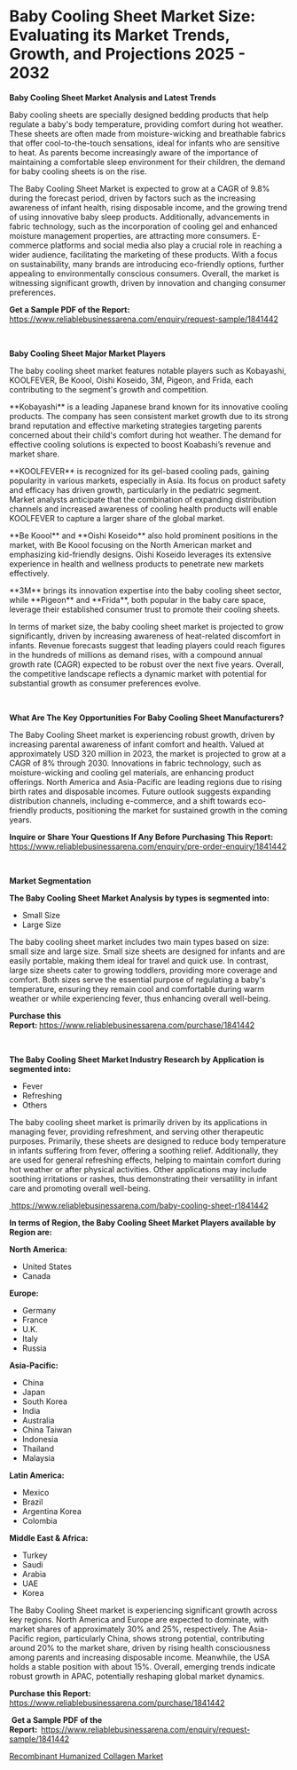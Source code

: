 <p><h1>Baby Cooling Sheet Market Size: Evaluating its Market Trends, Growth, and Projections 2025 - 2032</h1></p><p><strong>Baby Cooling Sheet Market Analysis and Latest Trends</strong></p>
<p><p>Baby cooling sheets are specially designed bedding products that help regulate a baby's body temperature, providing comfort during hot weather. These sheets are often made from moisture-wicking and breathable fabrics that offer cool-to-the-touch sensations, ideal for infants who are sensitive to heat. As parents become increasingly aware of the importance of maintaining a comfortable sleep environment for their children, the demand for baby cooling sheets is on the rise.</p><p>The Baby Cooling Sheet Market is expected to grow at a CAGR of 9.8% during the forecast period, driven by factors such as the increasing awareness of infant health, rising disposable income, and the growing trend of using innovative baby sleep products. Additionally, advancements in fabric technology, such as the incorporation of cooling gel and enhanced moisture management properties, are attracting more consumers. E-commerce platforms and social media also play a crucial role in reaching a wider audience, facilitating the marketing of these products. With a focus on sustainability, many brands are introducing eco-friendly options, further appealing to environmentally conscious consumers. Overall, the market is witnessing significant growth, driven by innovation and changing consumer preferences.</p></p>
<p><strong>Get a Sample PDF of the Report:&nbsp;</strong> <a href="https://www.reliablebusinessarena.com/enquiry/request-sample/1841442?utm_campaign=3224&utm_medium=2&utm_source=Github&utm_content=ia&utm_term=09032025&utm_id=baby-cooling-sheet">https://www.reliablebusinessarena.com/enquiry/request-sample/1841442</a></p>
<p>&nbsp;</p>
<p><strong>Baby Cooling Sheet Major Market Players</strong></p>
<p><p>The baby cooling sheet market features notable players such as Kobayashi, KOOLFEVER, Be Koool, Oishi Koseido, 3M, Pigeon, and Frida, each contributing to the segment's growth and competition.</p><p>**Kobayashi** is a leading Japanese brand known for its innovative cooling products. The company has seen consistent market growth due to its strong brand reputation and effective marketing strategies targeting parents concerned about their child's comfort during hot weather. The demand for effective cooling solutions is expected to boost Koabashi’s revenue and market share.</p><p>**KOOLFEVER** is recognized for its gel-based cooling pads, gaining popularity in various markets, especially in Asia. Its focus on product safety and efficacy has driven growth, particularly in the pediatric segment. Market analysts anticipate that the combination of expanding distribution channels and increased awareness of cooling health products will enable KOOLFEVER to capture a larger share of the global market.</p><p>**Be Koool** and **Oishi Koseido** also hold prominent positions in the market, with Be Koool focusing on the North American market and emphasizing kid-friendly designs. Oishi Koseido leverages its extensive experience in health and wellness products to penetrate new markets effectively.</p><p>**3M** brings its innovation expertise into the baby cooling sheet sector, while **Pigeon** and **Frida**, both popular in the baby care space, leverage their established consumer trust to promote their cooling sheets.</p><p>In terms of market size, the baby cooling sheet market is projected to grow significantly, driven by increasing awareness of heat-related discomfort in infants. Revenue forecasts suggest that leading players could reach figures in the hundreds of millions as demand rises, with a compound annual growth rate (CAGR) expected to be robust over the next five years. Overall, the competitive landscape reflects a dynamic market with potential for substantial growth as consumer preferences evolve.</p></p>
<p>&nbsp;</p>
<p><strong>What Are The Key Opportunities For Baby Cooling Sheet Manufacturers?</strong></p>
<p><p>The Baby Cooling Sheet market is experiencing robust growth, driven by increasing parental awareness of infant comfort and health. Valued at approximately USD 320 million in 2023, the market is projected to grow at a CAGR of 8% through 2030. Innovations in fabric technology, such as moisture-wicking and cooling gel materials, are enhancing product offerings. North America and Asia-Pacific are leading regions due to rising birth rates and disposable incomes. Future outlook suggests expanding distribution channels, including e-commerce, and a shift towards eco-friendly products, positioning the market for sustained growth in the coming years.</p></p>
<p><strong>Inquire or Share Your Questions If Any Before Purchasing This Report:</strong> <a href="https://www.reliablebusinessarena.com/enquiry/pre-order-enquiry/1841442?utm_campaign=3224&utm_medium=2&utm_source=Github&utm_content=ia&utm_term=09032025&utm_id=baby-cooling-sheet">https://www.reliablebusinessarena.com/enquiry/pre-order-enquiry/1841442</a></p>
<p>&nbsp;</p>
<p><strong>Market Segmentation</strong></p>
<p><strong>The Baby Cooling Sheet Market Analysis by types is segmented into:</strong></p>
<p><ul><li>Small Size</li><li>Large Size</li></ul></p>
<p><p>The baby cooling sheet market includes two main types based on size: small size and large size. Small size sheets are designed for infants and are easily portable, making them ideal for travel and quick use. In contrast, large size sheets cater to growing toddlers, providing more coverage and comfort. Both sizes serve the essential purpose of regulating a baby's temperature, ensuring they remain cool and comfortable during warm weather or while experiencing fever, thus enhancing overall well-being.</p></p>
<p><strong>Purchase this Report:&nbsp;</strong><a href="https://www.reliablebusinessarena.com/purchase/1841442?utm_campaign=3224&utm_medium=2&utm_source=Github&utm_content=ia&utm_term=09032025&utm_id=baby-cooling-sheet">https://www.reliablebusinessarena.com/purchase/1841442</a></p>
<p>&nbsp;</p>
<p><strong>The Baby Cooling Sheet Market Industry Research by Application is segmented into:</strong></p>
<p><ul><li>Fever</li><li>Refreshing</li><li>Others</li></ul></p>
<p><p>The baby cooling sheet market is primarily driven by its applications in managing fever, providing refreshment, and serving other therapeutic purposes. Primarily, these sheets are designed to reduce body temperature in infants suffering from fever, offering a soothing relief. Additionally, they are used for general refreshing effects, helping to maintain comfort during hot weather or after physical activities. Other applications may include soothing irritations or rashes, thus demonstrating their versatility in infant care and promoting overall well-being.</p></p>
<p><a href="https://www.reliablebusinessarena.com/baby-cooling-sheet-r1841442?utm_campaign=3224&utm_medium=2&utm_source=Github&utm_content=ia&utm_term=09032025&utm_id=baby-cooling-sheet">&nbsp;https://www.reliablebusinessarena.com/baby-cooling-sheet-r1841442</a></p>
<p><strong>In terms of Region, the Baby Cooling Sheet Market Players available by Region are:</strong></p>
<p>
    <p> <strong> North America: </strong>
        <ul>
            <li>United States</li>
            <li>Canada</li>
        </ul>
        </p> 
    <p> <strong> Europe: </strong>
        <ul>
            <li>Germany</li>
            <li>France</li>
            <li>U.K.</li>
            <li>Italy</li>
            <li>Russia</li>
        </ul>
        </p> 
    <p> <strong> Asia-Pacific: </strong>
        <ul>
            <li>China</li>
            <li>Japan</li>
            <li>South Korea</li>
            <li>India</li>
            <li>Australia</li>
            <li>China Taiwan</li>
            <li>Indonesia</li>
            <li>Thailand</li>
            <li>Malaysia</li>
        </ul>
        </p> 
    <p> <strong> Latin America: </strong>
        <ul>
            <li>Mexico</li>
            <li>Brazil</li>
            <li>Argentina Korea</li>
            <li>Colombia</li>
        </ul>
        </p> 
    <p> <strong> Middle East & Africa: </strong>
        <ul>
            <li>Turkey</li>
            <li>Saudi</li>
            <li>Arabia</li>
            <li>UAE</li>
            <li>Korea</li>
        </ul>
    </p>
    </p>
<p><p>The Baby Cooling Sheet market is experiencing significant growth across key regions. North America and Europe are expected to dominate, with market shares of approximately 30% and 25%, respectively. The Asia-Pacific region, particularly China, shows strong potential, contributing around 20% to the market share, driven by rising health consciousness among parents and increasing disposable income. Meanwhile, the USA holds a stable position with about 15%. Overall, emerging trends indicate robust growth in APAC, potentially reshaping global market dynamics.</p></p>
<p><strong>Purchase this Report: </strong><a href="https://www.reliablebusinessarena.com/purchase/1841442?utm_campaign=3224&utm_medium=2&utm_source=Github&utm_content=ia&utm_term=09032025&utm_id=baby-cooling-sheet">https://www.reliablebusinessarena.com/purchase/1841442</a></p>
<p>&nbsp;<strong>Get a Sample PDF of the Report:&nbsp;&nbsp;</strong><a href="https://www.reliablebusinessarena.com/enquiry/request-sample/1841442?utm_campaign=3224&utm_medium=2&utm_source=Github&utm_content=ia&utm_term=09032025&utm_id=baby-cooling-sheet">https://www.reliablebusinessarena.com/enquiry/request-sample/1841442</a></p>
<p><strong></strong></p>
<p><p><a href="https://github.com/jhamygunler/Market-Research-Report-List-1/blob/main/recombinant-humanized-collagen-market.md?utm_campaign=3224&utm_medium=2&utm_source=Github&utm_content=ia&utm_term=09032025&utm_id=baby-cooling-sheet">Recombinant Humanized Collagen Market</a></p></p>